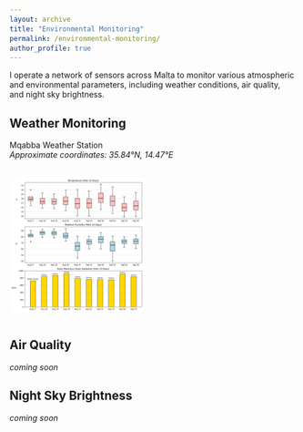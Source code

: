 ```yaml
---
layout: archive
title: "Environmental Monitoring"
permalink: /environmental-monitoring/
author_profile: true
---
```

I operate a network of sensors across Malta to monitor various atmospheric and environmental parameters, including weather conditions, air quality, and night sky brightness.

## Weather Monitoring

Mqabba Weather Station  
*Approximate coordinates: 35.84°N, 14.47°E*

<div style="display: grid; grid-template-columns: 1fr 1fr; gap: 2rem; margin-top: 2rem;">
  <div>
    <div style="width: 100%; aspect-ratio: 1 / 1; overflow: hidden; border-radius: 8px; margin-bottom: 1rem;">
      <img src="/images/meteo_test1.png" alt="Met data" style="width: 100%; height: 100%; object-fit: cover; display: block;">
    </div>
  </div>
</div>



## Air Quality

_coming soon_

## Night Sky Brightness

_coming soon_


